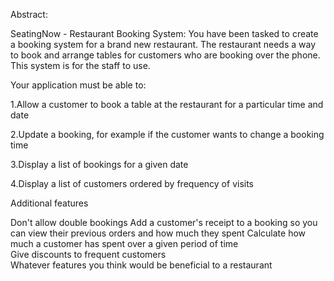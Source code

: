 Abstract:

SeatingNow - Restaurant Booking System:
You have been tasked to create a booking system for a brand new restaurant. 
The restaurant needs a way to book and arrange tables for customers who are booking over the phone. This system is for the staff to use.


Your application must be able to:

1.Allow a customer to book a table at the restaurant for a particular time and date  

2.Update a booking, for example if the customer wants to change a booking time	

3.Display a list of bookings for a given date			

4.Display a list of customers ordered by frequency of visits	

Additional features

Don't allow double bookings	
Add a customer's receipt to a booking so you can view their previous orders and how much they spent	
Calculate how much a customer has spent over a given period of time		
Give discounts to frequent customers						
Whatever features you think would be beneficial to a restaurant


